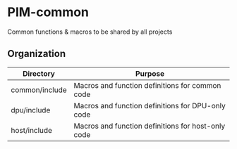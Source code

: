 # PIM-common
Common functions &amp; macros to be shared by all projects

## Organization

|Directory        | Purpose                                             |
|-----------------|-----------------------------------------------------|
|common/include   | Macros and function definitions for common code     |
|dpu/include      | Macros and function definitions for DPU-only code   |
|host/include     | Macros and function definitions for host-only code  |
